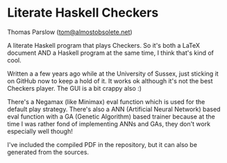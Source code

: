 Literate Haskell Checkers
=========================

Thomas Parslow (tom@almostobsolete.net)

A literate Haskell program that plays Checkers. So it's both a LaTeX document AND a Haskell program at the same time, I think that's kind of cool.

Written a a few years ago while at the University of Sussex, just sticking it on GitHub now to keep a hold of it. It works ok although it's not the best Checkers player. The GUI is a bit crappy also :)

There's a Negamax (like Minimax) eval function which is used for the default play strategy. There's also a ANN (Artificial Neural Network) based eval function with a GA (Genetic Algorithm) based trainer because at the time I was rather fond of implementing ANNs and GAs, they don't work especially well though!

I've included the compiled PDF in the repository, but it can also be generated from the sources. 
